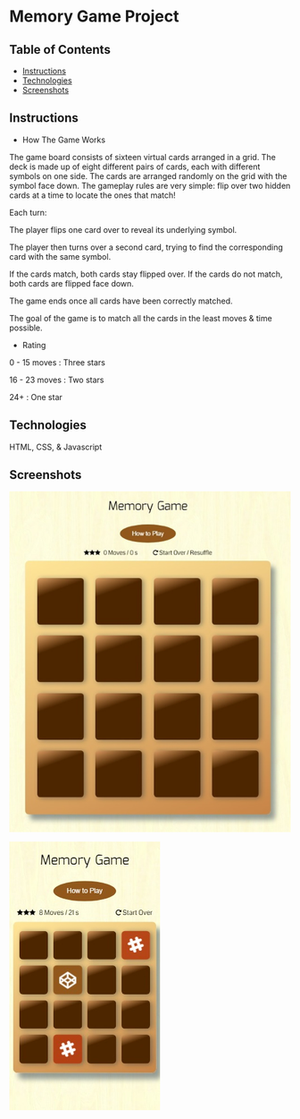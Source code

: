 # Memory Game Project

## Table of Contents

* [Instructions](#instructions)
* [Technologies](#technologies)
* [Screenshots](#screenshots)


## Instructions

* How The Game Works

The game board consists of sixteen virtual cards arranged in a grid. The deck is made up of eight different pairs of cards, each with different symbols on one side. The cards are arranged randomly on the grid with the symbol face down. The gameplay rules are very simple: flip over two hidden cards at a time to locate the ones that match!

Each turn:

The player flips one card over to reveal its underlying symbol.

The player then turns over a second card, trying to find the corresponding card with the same symbol.

If the cards match, both cards stay flipped over.
If the cards do not match, both cards are flipped face down.

The game ends once all cards have been correctly matched. 

The goal of the game is to match all the cards in the least moves & time possible. 

* Rating

0 - 15 moves : Three stars

16 - 23 moves : Two stars

24+ : One star


## Technologies

HTML, CSS, & Javascript

## Screenshots

![Screenshot1](/img/Screenshot.jpg)

![Screenshot2](/img/ScreenshotGalaxyS.jpg)